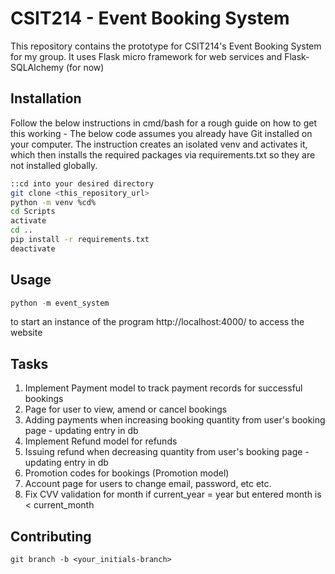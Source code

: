 # CSIT214 - Event Booking System

This repository contains the prototype for CSIT214's Event Booking System for my group. It uses Flask micro framework for web services and Flask-SQLAlchemy (for now)

## Installation

Follow the below instructions in cmd/bash for a rough guide on how to get this working - The below code assumes you already have Git installed on your computer. The instruction creates an isolated venv and activates it, which then installs the required packages via requirements.txt so they are not installed globally.
```bash
::cd into your desired directory
git clone <this_repository_url>
python -m venv %cd%
cd Scripts
activate
cd ..
pip install -r requirements.txt
deactivate
```

## Usage
```python
python -m event_system
```
to start an instance of the program
http://localhost:4000/ to access the website


## Tasks
1. Implement Payment model to track payment records for successful bookings
2. Page for user to view, amend or cancel bookings
3. Adding payments when increasing booking quantity from user's booking page - updating entry in db
4. Implement Refund model for refunds
5. Issuing refund when decreasing quantity from user's booking page - updating entry in db
6. Promotion codes for bookings (Promotion model)
7. Account page for users to change email, password, etc etc.
8. Fix CVV validation for month if current_year = year but entered month is < current_month


## Contributing
```git
git branch -b <your_initials-branch>
```